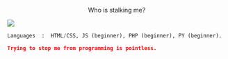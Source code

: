 <p align="center">Who is stalking me?</p>
<img src="https://komarev.com/ghpvc/?username=must-be-unique&style=for-the-badge&color=blue&label=Stalker:" style="max-width: 100%;">

```python
Languages  :  HTML/CSS, JS (beginner), PHP (beginner), PY (beginner).

```

```json
Trying to stop me from programming is pointless.
```
